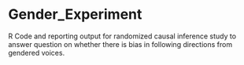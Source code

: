 # Gender_Experiment
R Code and reporting output for randomized causal inference study to answer question on whether there is bias in following directions from gendered voices. 
